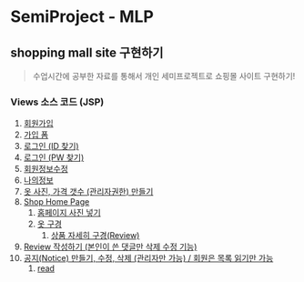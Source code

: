# SemiProject - MLP

## shopping mall site 구현하기

> 수업시간에 공부한 자료를 통해서 개인 세미프로젝트로 쇼핑몰 사이트 구현하기!

### Views 소스 코드 (JSP)

1. [회원가입](https://github.com/In-HyeokJang/TIL/blob/master/spring/shopping/shopping/src/main/webapp/WEB-INF/views/member/agreement.jsp)
1. [가입 폼](https://github.com/In-HyeokJang/TIL/blob/master/spring/shopping/shopping/src/main/webapp/WEB-INF/views/member/createForm.jsp)
1. [로그인 (ID 찾기)](https://github.com/In-HyeokJang/TIL/blob/master/spring/shopping/shopping/src/main/webapp/WEB-INF/views/member/findIdForm.jsp)
1. [로그인 (PW 찾기)](https://github.com/In-HyeokJang/TIL/blob/master/spring/shopping/shopping/src/main/webapp/WEB-INF/views/member/findPwForm.jsp)
1. [회원정보수정](https://github.com/In-HyeokJang/TIL/blob/master/spring/shopping/shopping/src/main/webapp/WEB-INF/views/member/updateForm.jsp)
1. [나의정보](https://github.com/In-HyeokJang/TIL/blob/master/spring/shopping/shopping/src/main/webapp/WEB-INF/views/member/mypage.jsp)
1. [옷 사진, 가격 갯수 (관리자권한) 만들기]()
1. [Shop Home Page](https://github.com/In-HyeokJang/TIL/blob/master/spring/shopping/shopping/src/main/webapp/WEB-INF/views/template/top.jsp)
   1. [홈페이지 사진 넣기](https://github.com/In-HyeokJang/TIL/blob/master/spring/shopping/shopping/src/main/webapp/WEB-INF/views/index.jsp)
   2. [옷 구경](https://github.com/In-HyeokJang/TIL/blob/master/spring/shopping/shopping/src/main/webapp/WEB-INF/views/contents/mainlist.jsp)
      1. [상품 자세히 구경(Review)](https://github.com/In-HyeokJang/TIL/blob/master/spring/shopping/shopping/src/main/webapp/WEB-INF/views/contents/detail.jsp)
1. [Review 작성하기 (본인이 쓴 댓글만 삭제 수정 기능)]()
1. [공지(Notice) 만들기, 수정, 삭제 (관리자만 가능) / 회원은 목록 읽기만 가능](https://github.com/In-HyeokJang/TIL/blob/master/spring/shopping/shopping/src/main/webapp/WEB-INF/views/notice/list.jsp)
   1. [read](https://github.com/In-HyeokJang/TIL/blob/master/spring/shopping/shopping/src/main/webapp/WEB-INF/views/notice/read.jsp)
